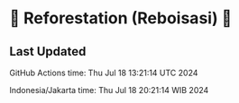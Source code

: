 
# 🌳 Reforestation (Reboisasi) 🌲

## Last Updated

GitHub Actions time: Thu Jul 18 13:21:14 UTC 2024

Indonesia/Jakarta time: Thu Jul 18 20:21:14 WIB 2024
